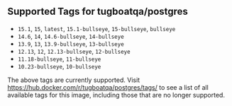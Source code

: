 ## Supported Tags for tugboatqa/postgres

* `15.1`, `15`, `latest`, `15.1-bullseye`, `15-bullseye`, `bullseye`
* `14.6`, `14`, `14.6-bullseye`, `14-bullseye`
* `13.9`, `13`, `13.9-bullseye`, `13-bullseye`
* `12.13`, `12`, `12.13-bullseye`, `12-bullseye`
* `11.18-bullseye`, `11-bullseye`
* `10.23-bullseye`, `10-bullseye`

The above tags are currently supported. Visit https://hub.docker.com/r/tugboatqa/postgres/tags/ to see a list of all available tags for this image, including those that are no longer supported.
